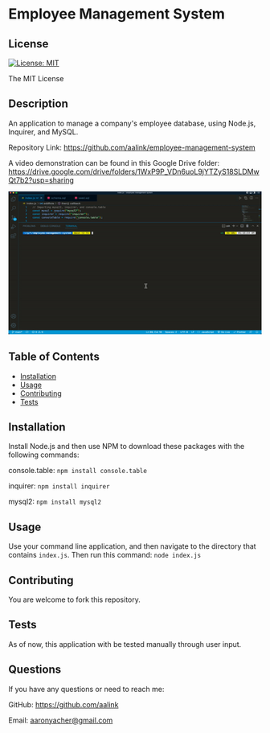 # Employee Management System

  ## License
  [![License: MIT](https://img.shields.io/badge/License-MIT-yellow.svg)](https://opensource.org/licenses/MIT)
  
  The MIT License

## Description
An application to manage a company's employee database, using Node.js, Inquirer, and MySQL.

Repository Link: https://github.com/aalink/employee-management-system

A video demonstration can be found in this Google Drive folder: https://drive.google.com/drive/folders/1WxP9P_VDn6uoL9jYTZyS18SLDMwQt7b2?usp=sharing

![Employee Management System](/assets/images/employee-management-system.gif)

## Table of Contents

- [Installation](#installation)
- [Usage](#usage)
- [Contributing](#contributing)
- [Tests](#tests)

## Installation
Install Node.js and then use NPM to download these packages with the following commands:

console.table: `npm install console.table`

inquirer: `npm install inquirer`

mysql2: `npm install mysql2`


## Usage
Use your command line application, and then navigate to the directory that contains `index.js`. Then run this command: `node index.js`

## Contributing
You are welcome to fork this repository.
## Tests
As of now, this application with be tested manually through user input.
## Questions
If you have any questions or need to reach me:

GitHub: https://github.com/aalink

Email: aaronyacher@gmail.com
